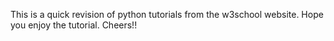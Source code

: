 This is a quick revision of python tutorials from the w3school website.
Hope you enjoy the tutorial.
Cheers!!
